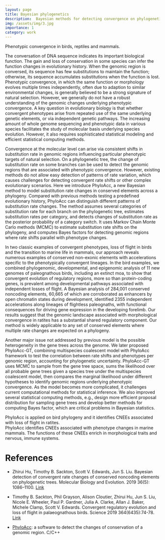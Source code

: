 ```yaml
---
layout: page
title: Bayesian phylogenetics
description:  Bayesian methods for detecting convergence on phylogenetic tree
img: /assets/img/3.jpg
importance: 1
category: work
---
```

<div class="row">
    <div class="col-sm mt-3 mt-md-0">
        <img class="img-fluid rounded z-depth-1" src="{{ '/assets/img/3.jpg' | relative_url }}" alt="" title="Phenotypic convergence"/>
    </div>
</div>
<div class="caption">
    Phenotypic convergence in birds, reptiles and mammals.
</div>

The conversation of DNA sequence indicates its important biological function. The gain and loss of conservation in some species can infer the function changes in evolutionary history. When the genomic region is conversed, its sequence has few substitutions to maintain the function; otherwise, its sequence accumulates substitutions when the function is lost. Phenotypic convergence, in which the same function or morphology evolves multiple times independently, often due to adaption to similar environmental changes, is generally believed to be a strong signature of natural selection. However, we generally do not have a robust understanding of the genomic changes underlying phenotypic convergence. A key question in evolutionary biology is that whether convergent phenotypes arise from repeated use of the same underlying genetic elements, or via independent genetic pathways. The increasing amount of whole genome sequencing and phenotypic data in various species facilitates the study of molecular basis underlying species evolution. However, it also requires sophisticated statistical modeling and efficient statistical computing methods.

Convergence at the molecular level can arise via consistent shifts in substitution rate in genomic regions influencing particular phenotypic targets of natural selection. On a phylogenetic tree, the change of substitution rate on some branches can be used to detect the genomic regions that are associated with phenotypic convergence. However, existing methods do not allow easy detection of patterns of rate variation, which causes challenges for detecting convergent rate shifts or other complex evolutionary scenarios. Here we introduce PhyloAcc, a new Bayesian method to model substitution rate changes in conserved elements across a phylogeny. Compared with previous methods testing a predefined evolutionary history, PhyloAcc can distinguish different patterns of substitution rate changes. The method assumes several categories of substitution rate for each branch on the phylogenetic tree, estimates substitution rates per category, and detects changes of substitution rate as the posterior probability of a category switch. It uses Markov Chain Monte Carlo methods (MCMC) to estimate substitution rate shifts on the phylogeny, and computes Bayes factors for detecting genomic regions where rate shifts parallel with phenotype changes.

In two classic examples of convergent phenotypes, loss of flight in birds and the transition to marine life in mammals, our approach reveals numerous examples of conserved non-exonic elements with accelerations specific to the phenotypically convergent lineages. In the bird examples, we combined phylogenomic, developmental, and epigenomic analysis of 11 new genomes of paleognathous birds, including an extinct moa, to show that convergent evolution of regulatory regions, more so than protein-coding genes, is prevalent among developmental pathways associated with independent losses of flight. A Bayesian analysis of 284,001 conserved noncoding elements, 60,665 of which are corroborated as enhancers by open chromatin states during development, identified 2355 independent accelerations along lineages of flightless paleognaths, with functional consequences for driving gene expression in the developing forelimb. Our results suggest that the genomic landscape associated with morphological convergence in ratites has a substantial shared regulatory component. Our method is widely applicable to any set of conserved elements where multiple rate changes are expected on a phylogeny. 

Another major issue not addressed by previous model is the possible heterogeneity in the gene trees across the genome. We later proposed PhyloAcc-GT, combining multispecies coalescent model with PhyloAcc framework to test the correlation between rate shifts and phenotypes per genomic region, accounting for phylogenetic uncertainty. PhyloAcc-GT uses MCMC to sample from the gene tree space, sums the likelihood over all probable gene trees given a species tree under the multispecies coalescent model, then compares the marginal likelihood under different hypotheses to identify genomic regions underlying phenotypic convergence. As the model becomes more complicated, it challenges current computational methods for statistical inference. We also improved several statistical computing methods, e.g., design more efficient proposal distribution for sampling gene trees and develop better methods for computing Bayes factor, which are critical problems in Bayesian statistics. 


<div class="row">
    <div class="col-sm mt-3 mt-md-0">
        <img class="img-fluid rounded z-depth-1" src="{{ '/assets/img/1.jpg' | relative_url }}" alt="" title="PhyloAcc results for ratites"/>
    </div>
</div>
<div class="caption">
    PhyloAcc is applied on bird phylogeny and it identifies CNEEs associated with loss of flight in ratites. 
</div>

<div class="row">
    <div class="col-sm mt-3 mt-md-0">
        <img class="img-fluid rounded z-depth-1" src="{{ '/assets/img/2.jpg' | relative_url }}" alt="" title="PhyloAcc results for mammals"/>
    </div>
</div>
<div class="caption">
    PhyloAcc identifies CNEEs associated with phenotype changes in marine mammals. The functions of these CNEEs enrich in morphological traits and nervous, immune systems. 
</div>

# References
* Zhirui Hu, Timothy B. Sackton, Scott V. Edwards, Jun S. Liu. Bayesian detection of convergent rate changes of conserved noncoding elements on phylogenetic trees. Molecular Biology and Evolution. 2019 36(5): 1086–1100. <a href="https://academic.oup.com/mbe/article/36/5/1086/5372678">Link</a>

* Timothy B. Sackton, Phil Grayson, Alison Cloutier, Zhirui Hu, Jun S. Liu, Nicole E. Wheeler, Paul P. Gardner, Julia A. Clarke, Allan J. Baker, Michele Clamp, Scott V. Edwards. Convergent regulatory evolution and loss of flight in palaeognathous birds. Science 2019 364(6435):74-78. <a href="https://science.sciencemag.org/content/364/6435/74">Link</a>

* <a href="https://github.com/xyz111131/PhyloAcc">PhyloAcc</a>: a software to detect the changes of conservation of a genomic region. C/C++


<!---
<div class="row justify-content-sm-center">
    <div class="col-sm-8 mt-3 mt-md-0">
        <img class="img-fluid rounded z-depth-1" src="{{ '/assets/img/6.jpg' | relative_url }}" alt="" title="example image"/>
    </div>
    <div class="col-sm-4 mt-3 mt-md-0">
        <img class="img-fluid rounded z-depth-1" src="{{ '/assets/img/11.jpg' | relative_url }}" alt="" title="example image"/>
    </div>
</div>
<div class="caption">
    You can also have artistically styled 2/3 + 1/3 images, like these.
</div>



The code is simple.
Just wrap your images with `<div class="col-sm">` and place them inside `<div class="row">` (read more about the <a href="https://getbootstrap.com/docs/4.4/layout/grid/" target="_blank">Bootstrap Grid</a> system).
To make images responsive, add `img-fluid` class to each; for rounded corners and shadows use `rounded` and `z-depth-1` classes.
Here's the code for the last row of images above:

```html
<div class="row justify-content-sm-center">
    <div class="col-sm-8 mt-3 mt-md-0">
        <img class="img-fluid rounded z-depth-1" src="{{ '/assets/img/6.jpg' | relative_url }}" alt="" title="example image"/>
    </div>
    <div class="col-sm-4 mt-3 mt-md-0">
        <img class="img-fluid rounded z-depth-1" src="{{ '/assets/img/11.jpg' | relative_url }}" alt="" title="example image"/>
    </div>
</div>
```

-->
